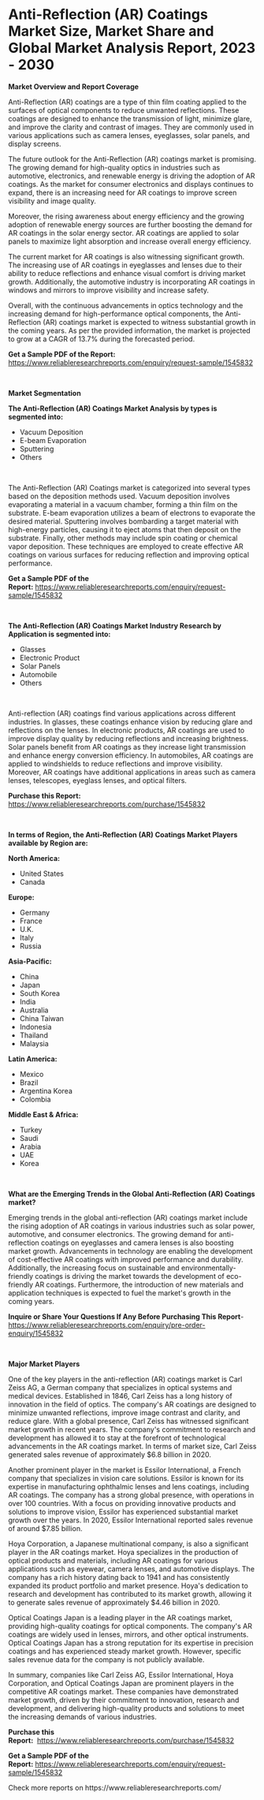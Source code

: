 <p><h1>Anti-Reflection (AR) Coatings Market Size, Market Share and Global Market Analysis Report, 2023 - 2030</h1></p><p><strong>Market Overview and Report Coverage</strong></p>
<p><p>Anti-Reflection (AR) coatings are a type of thin film coating applied to the surfaces of optical components to reduce unwanted reflections. These coatings are designed to enhance the transmission of light, minimize glare, and improve the clarity and contrast of images. They are commonly used in various applications such as camera lenses, eyeglasses, solar panels, and display screens.</p><p>The future outlook for the Anti-Reflection (AR) coatings market is promising. The growing demand for high-quality optics in industries such as automotive, electronics, and renewable energy is driving the adoption of AR coatings. As the market for consumer electronics and displays continues to expand, there is an increasing need for AR coatings to improve screen visibility and image quality.</p><p>Moreover, the rising awareness about energy efficiency and the growing adoption of renewable energy sources are further boosting the demand for AR coatings in the solar energy sector. AR coatings are applied to solar panels to maximize light absorption and increase overall energy efficiency.</p><p>The current market for AR coatings is also witnessing significant growth. The increasing use of AR coatings in eyeglasses and lenses due to their ability to reduce reflections and enhance visual comfort is driving market growth. Additionally, the automotive industry is incorporating AR coatings in windows and mirrors to improve visibility and increase safety.</p><p>Overall, with the continuous advancements in optics technology and the increasing demand for high-performance optical components, the Anti-Reflection (AR) coatings market is expected to witness substantial growth in the coming years. As per the provided information, the market is projected to grow at a CAGR of 13.7% during the forecasted period.</p></p>
<p><strong>Get a Sample PDF of the Report:</strong> <a href="https://www.reliableresearchreports.com/enquiry/request-sample/1545832">https://www.reliableresearchreports.com/enquiry/request-sample/1545832</a></p>
<p>&nbsp;</p>
<p><strong>Market Segmentation</strong></p>
<p><strong>The Anti-Reflection (AR) Coatings Market Analysis by types is segmented into:</strong></p>
<p><ul><li>Vacuum Deposition</li><li>E-beam Evaporation</li><li>Sputtering</li><li>Others</li></ul></p>
<p>&nbsp;</p>
<p><p>The Anti-Reflection (AR) Coatings market is categorized into several types based on the deposition methods used. Vacuum deposition involves evaporating a material in a vacuum chamber, forming a thin film on the substrate. E-beam evaporation utilizes a beam of electrons to evaporate the desired material. Sputtering involves bombarding a target material with high-energy particles, causing it to eject atoms that then deposit on the substrate. Finally, other methods may include spin coating or chemical vapor deposition. These techniques are employed to create effective AR coatings on various surfaces for reducing reflection and improving optical performance.</p></p>
<p><strong>Get a Sample PDF of the Report:</strong>&nbsp;<a href="https://www.reliableresearchreports.com/enquiry/request-sample/1545832">https://www.reliableresearchreports.com/enquiry/request-sample/1545832</a></p>
<p>&nbsp;</p>
<p><strong>The Anti-Reflection (AR) Coatings Market Industry Research by Application is segmented into:</strong></p>
<p><ul><li>Glasses</li><li>Electronic Product</li><li>Solar Panels</li><li>Automobile</li><li>Others</li></ul></p>
<p>&nbsp;</p>
<p><p>Anti-reflection (AR) coatings find various applications across different industries. In glasses, these coatings enhance vision by reducing glare and reflections on the lenses. In electronic products, AR coatings are used to improve display quality by reducing reflections and increasing brightness. Solar panels benefit from AR coatings as they increase light transmission and enhance energy conversion efficiency. In automobiles, AR coatings are applied to windshields to reduce reflections and improve visibility. Moreover, AR coatings have additional applications in areas such as camera lenses, telescopes, eyeglass lenses, and optical filters.</p></p>
<p><strong>Purchase this Report:</strong>&nbsp; <a href="https://www.reliableresearchreports.com/purchase/1545832">https://www.reliableresearchreports.com/purchase/1545832</a></p>
<p>&nbsp;</p>
<p><strong>In terms of Region, the Anti-Reflection (AR) Coatings Market Players available by Region are:</strong></p>
<p>
    <p> <strong> North America: </strong>
        <ul>
            <li>United States</li>
            <li>Canada</li>
        </ul>
        </p> 
    <p> <strong> Europe: </strong>
        <ul>
            <li>Germany</li>
            <li>France</li>
            <li>U.K.</li>
            <li>Italy</li>
            <li>Russia</li>
        </ul>
        </p> 
    <p> <strong> Asia-Pacific: </strong>
        <ul>
            <li>China</li>
            <li>Japan</li>
            <li>South Korea</li>
            <li>India</li>
            <li>Australia</li>
            <li>China Taiwan</li>
            <li>Indonesia</li>
            <li>Thailand</li>
            <li>Malaysia</li>
        </ul>
        </p> 
    <p> <strong> Latin America: </strong>
        <ul>
            <li>Mexico</li>
            <li>Brazil</li>
            <li>Argentina Korea</li>
            <li>Colombia</li>
        </ul>
        </p> 
    <p> <strong> Middle East & Africa: </strong>
        <ul>
            <li>Turkey</li>
            <li>Saudi</li>
            <li>Arabia</li>
            <li>UAE</li>
            <li>Korea</li>
        </ul>
    </p>
    </p>
<p>&nbsp;</p>
<p><strong>What are the Emerging Trends in the Global Anti-Reflection (AR) Coatings market?</strong></p>
<p><p>Emerging trends in the global anti-reflection (AR) coatings market include the rising adoption of AR coatings in various industries such as solar power, automotive, and consumer electronics. The growing demand for anti-reflection coatings on eyeglasses and camera lenses is also boosting market growth. Advancements in technology are enabling the development of cost-effective AR coatings with improved performance and durability. Additionally, the increasing focus on sustainable and environmentally-friendly coatings is driving the market towards the development of eco-friendly AR coatings. Furthermore, the introduction of new materials and application techniques is expected to fuel the market's growth in the coming years.</p></p>
<p><strong>Inquire or Share Your Questions If Any Before Purchasing This Report</strong>- <a href="https://www.reliableresearchreports.com/enquiry/pre-order-enquiry/1545832">https://www.reliableresearchreports.com/enquiry/pre-order-enquiry/1545832</a></p>
<p>&nbsp;</p>
<p><strong>Major Market Players</strong></p>
<p><p>One of the key players in the anti-reflection (AR) coatings market is Carl Zeiss AG, a German company that specializes in optical systems and medical devices. Established in 1846, Carl Zeiss has a long history of innovation in the field of optics. The company's AR coatings are designed to minimize unwanted reflections, improve image contrast and clarity, and reduce glare. With a global presence, Carl Zeiss has witnessed significant market growth in recent years. The company's commitment to research and development has allowed it to stay at the forefront of technological advancements in the AR coatings market. In terms of market size, Carl Zeiss generated sales revenue of approximately $6.8 billion in 2020.</p><p>Another prominent player in the market is Essilor International, a French company that specializes in vision care solutions. Essilor is known for its expertise in manufacturing ophthalmic lenses and lens coatings, including AR coatings. The company has a strong global presence, with operations in over 100 countries. With a focus on providing innovative products and solutions to improve vision, Essilor has experienced substantial market growth over the years. In 2020, Essilor International reported sales revenue of around $7.85 billion.</p><p>Hoya Corporation, a Japanese multinational company, is also a significant player in the AR coatings market. Hoya specializes in the production of optical products and materials, including AR coatings for various applications such as eyewear, camera lenses, and automotive displays. The company has a rich history dating back to 1941 and has consistently expanded its product portfolio and market presence. Hoya's dedication to research and development has contributed to its market growth, allowing it to generate sales revenue of approximately $4.46 billion in 2020.</p><p>Optical Coatings Japan is a leading player in the AR coatings market, providing high-quality coatings for optical components. The company's AR coatings are widely used in lenses, mirrors, and other optical instruments. Optical Coatings Japan has a strong reputation for its expertise in precision coatings and has experienced steady market growth. However, specific sales revenue data for the company is not publicly available.</p><p>In summary, companies like Carl Zeiss AG, Essilor International, Hoya Corporation, and Optical Coatings Japan are prominent players in the competitive AR coatings market. These companies have demonstrated market growth, driven by their commitment to innovation, research and development, and delivering high-quality products and solutions to meet the increasing demands of various industries.</p></p>
<p><strong>Purchase this Report:</strong>&nbsp;&nbsp;<a href="https://www.reliableresearchreports.com/purchase/1545832">https://www.reliableresearchreports.com/purchase/1545832</a></p>
<p></p>
<p><strong>Get a Sample PDF of the Report:</strong>&nbsp;<a href="https://www.reliableresearchreports.com/enquiry/request-sample/1545832">https://www.reliableresearchreports.com/enquiry/request-sample/1545832</a></p>
<p>Check more reports on https://www.reliableresearchreports.com/</p>